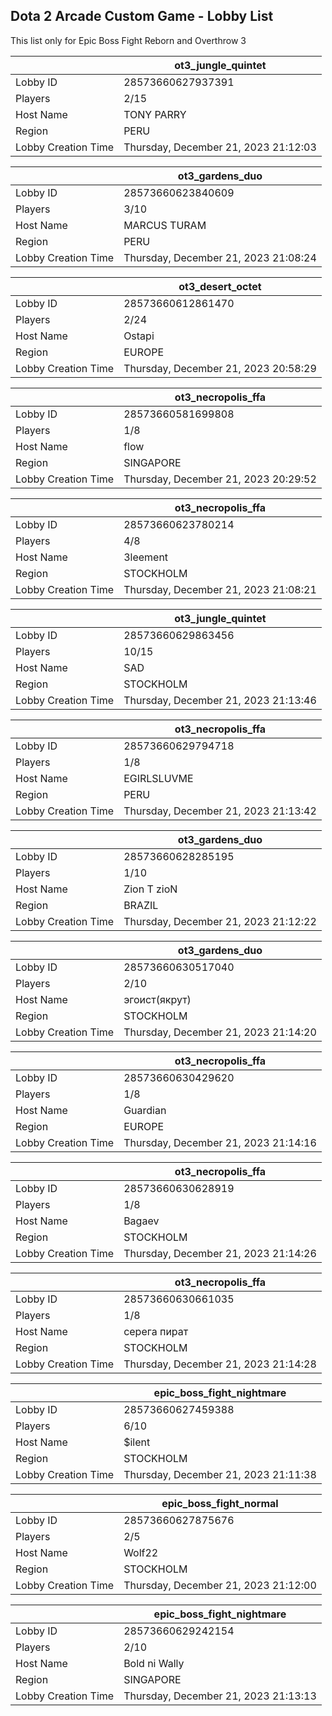 ## Dota 2 Arcade Custom Game - Lobby List

This list only for Epic Boss Fight Reborn and Overthrow 3

|  | ot3_jungle_quintet |
| ------ | ------ |
| Lobby ID | 28573660627937391 |
| Players | 2/15 |
| Host Name | TONY PARRY |
| Region | PERU |
| Lobby Creation Time | Thursday, December 21, 2023 21:12:03 |


|  | ot3_gardens_duo |
| ------ | ------ |
| Lobby ID | 28573660623840609 |
| Players | 3/10 |
| Host Name | MARCUS TURAM |
| Region | PERU |
| Lobby Creation Time | Thursday, December 21, 2023 21:08:24 |


|  | ot3_desert_octet |
| ------ | ------ |
| Lobby ID | 28573660612861470 |
| Players | 2/24 |
| Host Name | Ostapi |
| Region | EUROPE |
| Lobby Creation Time | Thursday, December 21, 2023 20:58:29 |


|  | ot3_necropolis_ffa |
| ------ | ------ |
| Lobby ID | 28573660581699808 |
| Players | 1/8 |
| Host Name | flow |
| Region | SINGAPORE |
| Lobby Creation Time | Thursday, December 21, 2023 20:29:52 |


|  | ot3_necropolis_ffa |
| ------ | ------ |
| Lobby ID | 28573660623780214 |
| Players | 4/8 |
| Host Name | 3leement |
| Region | STOCKHOLM |
| Lobby Creation Time | Thursday, December 21, 2023 21:08:21 |


|  | ot3_jungle_quintet |
| ------ | ------ |
| Lobby ID | 28573660629863456 |
| Players | 10/15 |
| Host Name | SAD |
| Region | STOCKHOLM |
| Lobby Creation Time | Thursday, December 21, 2023 21:13:46 |


|  | ot3_necropolis_ffa |
| ------ | ------ |
| Lobby ID | 28573660629794718 |
| Players | 1/8 |
| Host Name | EGIRLSLUVME |
| Region | PERU |
| Lobby Creation Time | Thursday, December 21, 2023 21:13:42 |


|  | ot3_gardens_duo |
| ------ | ------ |
| Lobby ID | 28573660628285195 |
| Players | 1/10 |
| Host Name | Zion T zioN |
| Region | BRAZIL |
| Lobby Creation Time | Thursday, December 21, 2023 21:12:22 |


|  | ot3_gardens_duo |
| ------ | ------ |
| Lobby ID | 28573660630517040 |
| Players | 2/10 |
| Host Name | эгоист(якрут) |
| Region | STOCKHOLM |
| Lobby Creation Time | Thursday, December 21, 2023 21:14:20 |


|  | ot3_necropolis_ffa |
| ------ | ------ |
| Lobby ID | 28573660630429620 |
| Players | 1/8 |
| Host Name | Guardian |
| Region | EUROPE |
| Lobby Creation Time | Thursday, December 21, 2023 21:14:16 |


|  | ot3_necropolis_ffa |
| ------ | ------ |
| Lobby ID | 28573660630628919 |
| Players | 1/8 |
| Host Name | Bagaev |
| Region | STOCKHOLM |
| Lobby Creation Time | Thursday, December 21, 2023 21:14:26 |


|  | ot3_necropolis_ffa |
| ------ | ------ |
| Lobby ID | 28573660630661035 |
| Players | 1/8 |
| Host Name | серега пират |
| Region | STOCKHOLM |
| Lobby Creation Time | Thursday, December 21, 2023 21:14:28 |


|  | epic_boss_fight_nightmare |
| ------ | ------ |
| Lobby ID | 28573660627459388 |
| Players | 6/10 |
| Host Name | $ilent |
| Region | STOCKHOLM |
| Lobby Creation Time | Thursday, December 21, 2023 21:11:38 |


|  | epic_boss_fight_normal |
| ------ | ------ |
| Lobby ID | 28573660627875676 |
| Players | 2/5 |
| Host Name | Wolf22 |
| Region | STOCKHOLM |
| Lobby Creation Time | Thursday, December 21, 2023 21:12:00 |


|  | epic_boss_fight_nightmare |
| ------ | ------ |
| Lobby ID | 28573660629242154 |
| Players | 2/10 |
| Host Name | Bold ni Wally |
| Region | SINGAPORE |
| Lobby Creation Time | Thursday, December 21, 2023 21:13:13 |



